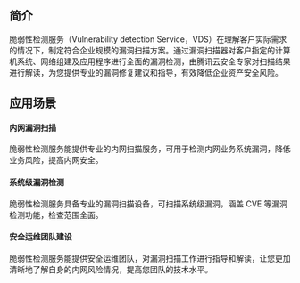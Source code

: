 
## 简介
脆弱性检测服务（Vulnerability detection Service，VDS）在理解客户实际需求的情况下，制定符合企业规模的漏洞扫描方案。通过漏洞扫描器对客户指定的计算机系统、网络组建及应用程序进行全面的漏洞检测，由腾讯云安全专家对扫描结果进行解读，为您提供专业的漏洞修复建议和指导，有效降低企业资产安全风险。

## 应用场景
#### 内网漏洞扫描
脆弱性检测服务能提供专业的内网扫描服务，可用于检测内网业务系统漏洞，降低业务风险，提高内网安全。

#### 系统级漏洞检测
脆弱性检测服务具备专业的漏洞扫描设备，可扫描系统级漏洞，涵盖 CVE 等漏洞检测功能，检查范围全面。

#### 安全运维团队建设
脆弱性检测服务能提供安全运维团队，对漏洞扫描工作进行指导和解读，让您更加清晰地了解自身的内网风险情况，提高您团队的技术水平。
